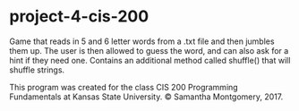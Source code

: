 # project-4-cis-200
Game that reads in 5 and 6 letter words from a .txt file and then jumbles them up. The user is then allowed to guess the word, and can also ask for a hint if they need one. Contains an additional method called shuffle() that will shuffle strings.

This program was created for the class CIS 200 Programming Fundamentals at Kansas State University. © Samantha Montgomery, 2017.
